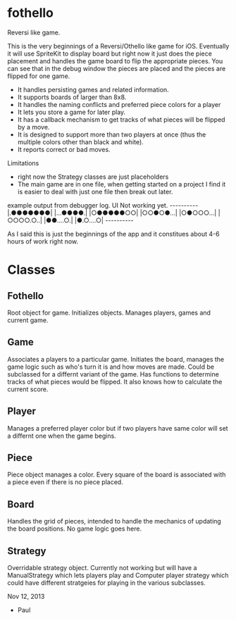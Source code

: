fothello
========

Reversi like game.

This is the very beginnings of a Reversi/Othello like game for iOS. Eventually it will use SpriteKit to display
board but right now it just does the piece placement and handles the game board to flip the appropriate pieces.
You can see that in the debug window the pieces are placed and the pieces are flipped for one game. 

* It handles persisting games and related information. 
* It supports boards of larger than 8x8. 
* It handles the naming conflicts and preferred piece colors for a player
* It lets you store a game for later play.
* It has a callback mechanism to get tracks of what pieces will be flipped by a move.
* It is designed to support more than two players at once (thus the multiple colors other than black and white). 
* It reports correct or bad moves. 

Limitations
* right now the Strategy classes are just placeholders
* The main game are in one file, when getting started on a project I find it is easier to deal with just one
  file then break out later.

example output from debugger log. UI Not working yet. 
    ----------
    |.●●●●●●●|
    |...●●●●.|
    |○●●●●●○○|
    |○○●○●...|
    |○●○○○...|
    |○○○○.○..|
    |●●....○.|
    |●.○....○|
    ----------

As I said this is just the beginnings of the app and it constitues about 4-6 hours of work right now. 


Classes
=======

Fothello
--------
Root object for game. Initializes objects. Manages players, games and current game.

Game
----
Associates a players to a particular game. Initiates the board, manages the game logic such as who's turn it
is and how moves are made. Could be subclassed for a differnt variant of the game. Has functions to determine
tracks of what pieces would be flipped. It also knows how to calculate the current score. 

Player
------
Manages a preferred player color but if two players have same color will set a differnt one when the game
begins.

Piece
-----
Piece object manages a color. Every square of the board is associated with a piece even if there is no piece 
placed. 

Board
-----
Handles the grid of pieces, intended to handle the mechanics of updating the board positions. No game logic
goes here. 

Strategy
--------
Overridable strategy object. Currently not working but will have a ManualStrategy which lets players play and
Computer player strategy which could have different stratgeies for playing in the various subclasses.

Nov 12, 2013
- Paul
